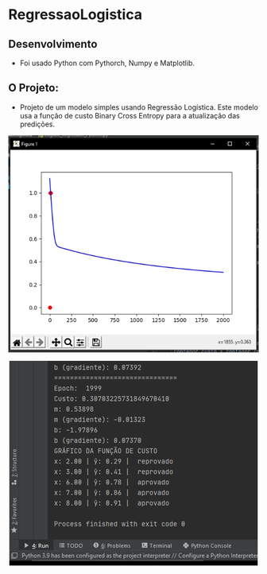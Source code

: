 # RegressaoLogistica
## Desenvolvimento
* Foi usado Python com Pythorch, Numpy e Matplotlib.
## O Projeto:
* Projeto de um modelo simples usando Regressão Logística. Este modelo usa a função de custo Binary Cross Entropy para a  atualização das predições.

<p align="center"> <img src="https://github.com/DarlanNoetzold/RegressaoLogistica/blob/main/RegLogistica01.jpg" />
<p align="center"> <img src="https://github.com/DarlanNoetzold/RegressaoLogistica/blob/main/RegLogistica02.jpg" />
